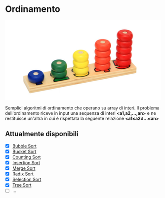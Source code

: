 # Ordinamento
![ALGORITMI E STRUTTURE DI DATI](https://github.com/mariocuomo/Algoritmi-e-strutture-di-dati/blob/master/ordinamenti/ordinamento.png)

Semplici algoritmi di ordinamento che operano su array di interi.
Il problema dell'ordinamento riceve in input una sequenza di interi <b><a1,a2,...,an></b> e ne restituisce un'altra in cui è rispettata la seguente relazione <b><a1≤a2≤...≤an></b>

## Attualmente disponibili
- [x] [Bubble Sort](https://github.com/mariocuomo/Algoritmi-e-strutture-di-dati/tree/master/ordinamenti/bubble%20sort)
- [x] [Bucket Sort](https://github.com/mariocuomo/Algoritmi-e-strutture-di-dati/tree/master/ordinamenti/bucket%20sort)
- [x] [Counting Sort](https://github.com/mariocuomo/Algoritmi-e-strutture-di-dati/tree/master/ordinamenti/counting%20sort)
- [x] [Insertion Sort](https://github.com/mariocuomo/Algoritmi-e-strutture-di-dati/tree/master/ordinamenti/insertion%20sort)
- [x] [Merge Sort](https://github.com/mariocuomo/Algoritmi-e-strutture-di-dati/tree/master/ordinamenti/merge%20sort)
- [x] [Radix Sort](https://github.com/mariocuomo/Algoritmi-e-strutture-di-dati/tree/master/ordinamenti/radix%20sort)
- [x] [Selection Sort](https://github.com/mariocuomo/Algoritmi-e-strutture-di-dati/tree/master/ordinamenti/selection%20sort)
- [x] [Tree Sort](https://github.com/mariocuomo/Algoritmi-e-strutture-di-dati/tree/master/ordinamenti/tree%20sort)
- [ ] ...
